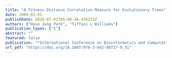```yaml
---
title: "A Fitness Distance Correlation Measure for Evolutionary Trees"
date: 2009-01-01
publishDate: 2020-07-01T05:00:48.420223Z
authors: ["Hyun Jung Park", "Tiffani L Williams"]
publication_types: ["1"]
abstract: ""
featured: false
publication: "*International Conference on Bioinformatics and Computational Biology*"
url_pdf: "https://doi.org/10.1007/978-3-642-00727-9_31"
---
```



